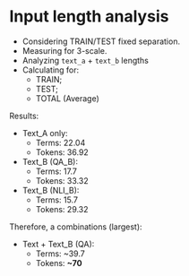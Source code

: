 # Input length analysis

* Considering TRAIN/TEST fixed separation.
* Measuring for 3-scale.
* Analyzing `text_a` + `text_b` lengths
* Calculating for:
    * TRAIN;
    * TEST;
    * TOTAL (Average)

Results:
* Text_A only:
    * Terms: 22.04 
    * Tokens: 36.92
* Text_B (QA_B):
    * Terms: 17.7
    * Tokens: 33.32
* Text_B (NLI_B):
    * Terms: 15.7
    * Tokens: 29.32

Therefore, a combinations (largest):
* Text + Text_B (QA):
    * Terms: ~39.7
    * Tokens: **~70**


